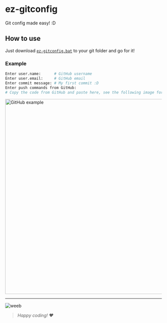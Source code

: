 # ez-gitconfig
Git config made easy! :D

## How to use
Just download [`ez-gitconfig.bat`](https://raw.githubusercontent.com/hitorigoto/ez-gitconfig/main/ez-gitconfig.bat) to your git folder and go for it!

### Example
```sh
Enter user.name:      # GitHub username
Enter user.email:     # GitHub email
Enter commit message: # My first commit :D
Enter push commands from GitHub:
# Copy the code from GitHub and paste here, see the following image for an example...
```
<img width="627" alt="GitHub example" src="https://user-images.githubusercontent.com/118036741/202149316-e622e101-4a0e-4eff-93d9-c741b932e8ee.png">

---
![weeb](https://media.tenor.com/HkMNfVmcnhcAAAAd/bocchi-bocchi-the-rock.gif)
> *Happy coding! ❤️* 
